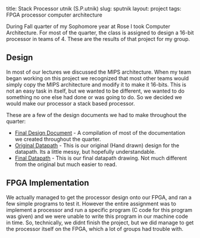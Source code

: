 title: Stack Processor utnik (S.P.utnik)
slug: sputnik
layout: project
tags: FPGA processor computer architecture


During Fall quarter of my Sophomore year at Rose I took Computer Architecture.
For most of the quarter, the class is assigned to design a 16-bit processor in
teams of 4. These are the results of that project for my group.

<!--more-->

## Design

In most of our lectures we discussed the MIPS architecture. When my team began
working on this project we recognized that most other teams would simply copy
the MIPS architecture and modify it to make it 16-bits. This is not an easy task
in itself, but we wanted to be different, we wanted to do something no one else
had done or was going to do. So we decided we would make our processor a stack
based processor.

These are a few of the design documents we had to make throughout the quarter:

  * [Final Design Document](../docs/sputnik.pdf) \- A compilation of most of the documentation we
    created throughout the quarter.
  * [Original Datapath](../img/sputnik_datapath.png) \- This is our original (Hand drawn) design for the
    datapath. Its a little messy, but hopefully understandable.
  * [Final Datapath](../img/datapath.pdf) \- This is our final datapath drawing. Not much
    different from the original but much easier to read.

## FPGA Implementation

We actually managed to get the processor design onto our FPGA, and ran a few
simple programs to test it. However the entire assignment was to implement a
processor and run a specific program (C code for this program was given) and we
were unable to write this program in our machine code in time. So, technically,
we didnt finish the project, but we did manage to get the processor itself on
the FPGA, which a lot of groups had trouble with.